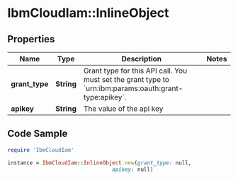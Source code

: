 # IbmCloudIam::InlineObject

## Properties

Name | Type | Description | Notes
------------ | ------------- | ------------- | -------------
**grant_type** | **String** | Grant type for this API call. You must set the grant type to &#x60;urn:ibm:params:oauth:grant-type:apikey&#x60;. | 
**apikey** | **String** | The value of the api key | 

## Code Sample

```ruby
require 'IbmCloudIam'

instance = IbmCloudIam::InlineObject.new(grant_type: null,
                                 apikey: null)
```


